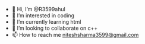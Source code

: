 - 👋 Hi, I’m @R3599ahul
- 👀 I’m interested in coding
- 🌱 I’m currently learning html
- 💞️ I’m looking to collaborate on c++
- 📫 How to reach me niteshsharma3599@gmail.com

<!---
R3599ahul/R3599ahul is a ✨ special ✨ repository because its `README.md` (this file) appears on your GitHub profile.
You can click the Preview link to take a look at your changes.
--->
